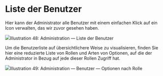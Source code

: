# Liste der Benutzer

Hier kann der Administrator alle Benutzer mit einem einfachen Klick auf ein Icon verwalten, das wir zuvor gesehen haben.

![](../../../.gitbook/assets/images40%20%286%29.png)Illustration 48: Administration — Liste der Benutzer

Um die Benutzerliste auf übersichtlichere Weise zu visualisieren, finden Sie hier eine reduzierte Liste von Rollen und Arten von Optionen, auf die der Administrator in Bezug auf jede dieser Rollen Zugriff hat.

![](../../../.gitbook/assets/images41%20%286%29.png)Illustration 49: Administration — Benutzer — Optionen nach Rolle

